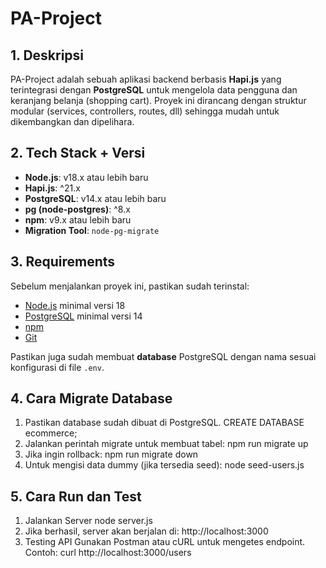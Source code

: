 # PA-Project

## 1. Deskripsi
PA-Project adalah sebuah aplikasi backend berbasis **Hapi.js** yang terintegrasi dengan **PostgreSQL** untuk mengelola data pengguna dan keranjang belanja (shopping cart). Proyek ini dirancang dengan struktur modular (services, controllers, routes, dll) sehingga mudah untuk dikembangkan dan dipelihara.  

## 2. Tech Stack + Versi
- **Node.js**: v18.x atau lebih baru  
- **Hapi.js**: ^21.x  
- **PostgreSQL**: v14.x atau lebih baru  
- **pg (node-postgres)**: ^8.x  
- **npm**: v9.x atau lebih baru  
- **Migration Tool**: `node-pg-migrate`  

## 3. Requirements
Sebelum menjalankan proyek ini, pastikan sudah terinstal:  
- [Node.js](https://nodejs.org/) minimal versi 18  
- [PostgreSQL](https://www.postgresql.org/) minimal versi 14  
- [npm](https://www.npmjs.com/)  
- [Git](https://git-scm.com/)  

Pastikan juga sudah membuat **database** PostgreSQL dengan nama sesuai konfigurasi di file `.env`.  

## 4. Cara Migrate Database
1) Pastikan database sudah dibuat di PostgreSQL.
   CREATE DATABASE ecommerce;
2) Jalankan perintah migrate untuk membuat tabel:
   npm run migrate up
3) Jika ingin rollback:
   npm run migrate down
4) Untuk mengisi data dummy (jika tersedia seed):
   node seed-users.js

## 5. Cara Run dan Test
1) Jalankan Server
   node server.js
2) Jika berhasil, server akan berjalan di:
   http://localhost:3000
3) Testing API
   Gunakan Postman atau cURL untuk mengetes endpoint.
   Contoh:
   curl http://localhost:3000/users